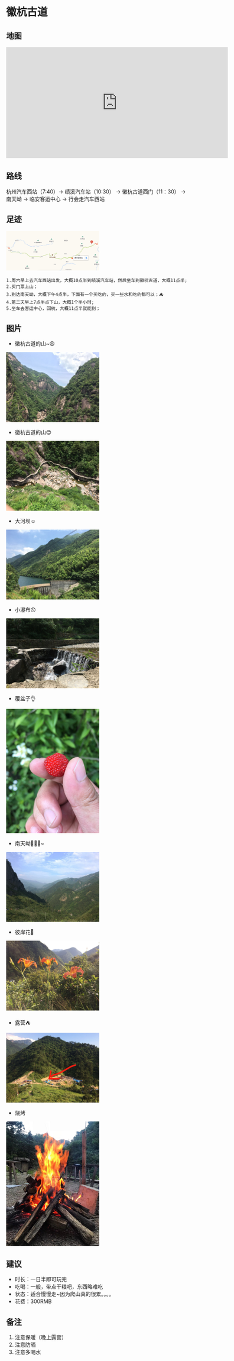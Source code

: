 # 徽杭古道

## 地图

<iframe width='600' height='300' frameborder='0' scrolling='no' marginheight='0' marginwidth='0' src='http://f.amap.com/2FeTx_07F51tt'></iframe>

## 路线
杭州汽车西站（7:40）-> 绩溪汽车站（10:30） -> 徽杭古道西门（11：30） -> 南天岰 -> 临安客运中心 -> 行会走汽车西站

## 足迹

<img alt="环游路线" src ="./../assets/images/WechatIMG280.jpeg" width="50%" />  

```
1.周六早上去汽车西站出发，大概10点半到绩溪汽车站，然后坐车到徽杭古道，大概11点半;
2.买门票上山；
3.到达南天岰，大概下午4点半，下面有一个买吃的，买一些水和吃的都可以；️⛺
4.第二天早上7点半点下山，大概1个半小时;
5.坐车去客运中心，回杭，大概11点半就能到；
```

## 图片

* 徽杭古道的山~😆

<img alt="徽杭古道的山~😊" src ="./../assets/images/2018061921.jpeg" width="50%" />    

* 徽杭古道的山😊

<img alt="徽杭古道的山" src ="./../assets/images/2018061922.jpeg" width="50%" />    

* 大河坝☺️

<img alt="大河坝" src ="./../assets/images/2018061923.jpeg" width="50%" />    

* 小瀑布😯

<img alt="小瀑布" src ="./../assets/images/2018061924.jpeg" width="50%" />    

* 覆盆子👌

<img alt="覆盆子" src ="./../assets/images/2018061925.jpeg" width="50%" />    

* 南天岰~

<img alt="南天岰" src ="./../assets/images/2018061926.jpeg" width="50%" />    

* 彼岸花🌺

<img alt="彼岸花" src ="./../assets/images/2018061927.jpeg" width="50%" />  

* 露营⛺️

<img alt="露营" src ="./../assets/images/2018061928.jpeg" width="50%" />    

* 烧烤

<img alt="烧烤" src ="./../assets/images/2018061929.jpeg" width="50%" />    

## 建议

* 时长：一日半即可玩完
* 吃喝：一般，带点干粮吧，东西略难吃
* 状态：适合慢慢走~因为爬山真的很累。。。。
* 花费：300RMB

## 备注

1. 注意保暖（晚上露营）
2. 注意防晒
3. 注意多喝水